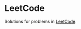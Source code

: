 LeetCode
========

Solutions for problems in [LeetCode][leetcode].


[leetcode]: https://leetcode.com/
